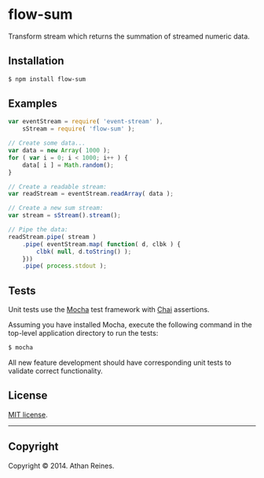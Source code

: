 flow-sum
========

Transform stream which returns the summation of streamed numeric data.


## Installation

``` bash
$ npm install flow-sum
```


## Examples

``` javascript
var eventStream = require( 'event-stream' ),
	sStream = require( 'flow-sum' );

// Create some data...
var data = new Array( 1000 );
for ( var i = 0; i < 1000; i++ ) {
	data[ i ] = Math.random();
}

// Create a readable stream:
var readStream = eventStream.readArray( data );

// Create a new sum stream:
var stream = sStream().stream();

// Pipe the data:
readStream.pipe( stream )
	.pipe( eventStream.map( function( d, clbk ) {
		clbk( null, d.toString() );
	}))
	.pipe( process.stdout );
```

## Tests

Unit tests use the [Mocha](http://visionmedia.github.io/mocha) test framework with [Chai](http://chaijs.com) assertions.

Assuming you have installed Mocha, execute the following command in the top-level application directory to run the tests:

``` bash
$ mocha
```

All new feature development should have corresponding unit tests to validate correct functionality.


## License

[MIT license](http://opensource.org/licenses/MIT). 


---
## Copyright

Copyright &copy; 2014. Athan Reines.

